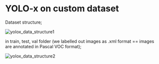 # YOLO-x on custom dataset

Dataset structure;

![yolox_data_structure1](https://user-images.githubusercontent.com/71969819/189224310-65086e93-30a4-40c3-8034-4b248d2f44f5.png)

in train, test, val folder (we labelled out images as .xml format == images are annotated in Pascal VOC format);

![yolox_data_structure2](https://user-images.githubusercontent.com/71969819/189224363-81a32841-f2c2-4f85-b634-6c3b025030c3.png)
